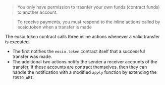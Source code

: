 > You only have permission to trasnfer your own funds (contract funds) to another account.

> To receive payments, you must respond to the inline actions called by eosio.token when a transfer is made

The eosio.token contract calls three inline actions whenever a valid transfer is executed.
- The first notifies the `eosio.token` contract itself that a successful transfer was made.
- The additional two actions notify the sender a receiver accounts of the transfer, if these accounts are contract themselves, then they can handle the notification with a modified `apply` function by extending the `EOSIO_ABI`.